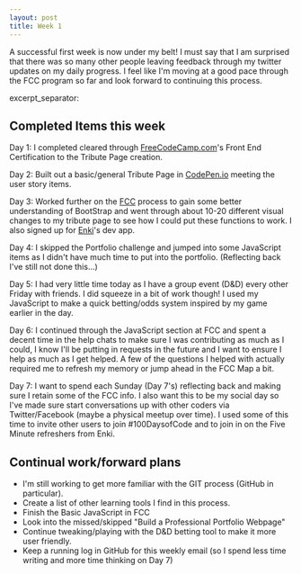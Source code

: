 ```yaml
---
layout: post
title: Week 1
---
```


A successful first week is now under my belt!  I must say that I am surprised that there was so many other people leaving feedback through my twitter updates on my daily progress.  I feel like I'm moving at a good pace through the FCC program so far and look forward to continuing this process.

excerpt_separator: <!--more-->

## Completed Items this week

Day 1:  I completed cleared through [FreeCodeCamp.com][1]'s Front End Certification to the Tribute Page creation.

Day 2:  Built out a basic/general Tribute Page in [CodePen.io](CodePen.io "CodePen") meeting the user story items.

Day 3:  Worked further on the [FCC][1] process to gain some better understanding of BootStrap and went through about 10-20 different visual changes to my tribute page to see how I could put these functions to work. I also signed up for [Enki](http://www.enki.com "Enki Devs")'s dev app.

Day 4:  I skipped the Portfolio challenge and jumped into some JavaScript items as I didn't have much time to put into the portfolio.  (Reflecting back I've still not done this...)

Day 5: I had very little time today as I have a group event (D&D) every other Friday with friends.  I did squeeze in a bit of work though!  I used my JavaScript to make a quick betting/odds system inspired by my game earlier in the day.

Day 6: I continued through the JavaScript section at FCC and spent a decent time in the help chats to make sure I was contributing as much as I could, I know I'll be putting in requests in the future and I want to ensure I help as much as I get helped.  A few of the questions I helped with actually required me to refresh my memory or jump ahead in the FCC Map a bit.

Day 7: I want to spend each Sunday (Day 7's) reflecting back and making sure I retain some of the FCC info.  I also want this to be my social day so I've made sure start conversations up with other coders via Twitter/Facebook (maybe a physical meetup over time).  I used some of this time to invite other users to join #100DaysofCode and to join in on the Five Minute refreshers from Enki.

## Continual work/forward plans

* I'm still working to get more familiar with the GIT process (GitHub in particular).
* Create a list of other learning tools I find in this process.
* Finish the Basic JavaScript in FCC
* Look into the missed/skipped "Build a Professional Portfolio Webpage"
* Continue tweaking/playing with the D&D betting tool to make it more user friendly.
* Keep a running log in GitHub for this weekly email (so I spend less time writing and more time thinking on Day 7)

[1]: http://www.freecodecamp.com
